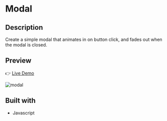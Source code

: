 # Modal

## Description

Create a simple modal that animates in on button click, and fades out when the modal is closed.

## Preview

👉 [Live Demo](https://modal-joy.netlify.app/)

![modal](img/readme.gif)

## Built with

- Javascript
